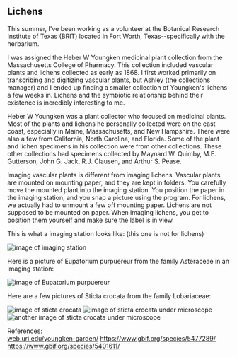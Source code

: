 ## Lichens

This summer, I've been working as a volunteer at the Botanical Research Institute of Texas (BRIT) located in Fort Worth, Texas--specifically with the herbarium. 

I was assigned the Heber W Youngken medicinal plant collection from the Massachusetts College of Pharmacy. This collection included vascular plants and lichens collected as early as 1868. I first worked primarily on transcribing and digitizing vascular plants, but Ashley (the collections manager) and I ended up finding a smaller collection of Youngken's lichens a few weeks in. Lichens and the symbiotic relationship behind their existence is incredibly interesting to me. 

Heber W Youngken was a plant collector who focused on medicinal plants. Most of the plants and lichens he personally collected were on the east coast, especially in Maine, Massachusetts, and New Hampshire. There were also a few from California, North Carolina, and Florida. Some of the plant and lichen specimens in his collection were from other collections. These other collections had specimens collected by Maynard W. Quimby, M.E. Gutterson, John G. Jack, R.J. Clausen, and Arthur S. Pease. 

Imaging vascular plants is different from imaging lichens. Vascular plants are mounted on mounting paper, and they are kept in folders. You carefully move the mounted plant into the imaging station. You position the paper in the imaging station, and you snap a picture using the program. For lichens, we actually had to unmount a few off mounting paper. Lichens are not supposed to be mounted on paper. When imaging lichens, you get to position them yourself and make sure the label is in view.

This is what a imaging station looks like: (this one is not for lichens)

![image of imaging station](docs/assets/img/Imagingstation.JPG)

Here is a picture of Eupatorium purpuereur from the family Asteraceae in an imaging station:

![image of Eupatorium purpuereur](docs/assets/img/Eupatorium-purpureur.JPG)

Here are a few pictures of Sticta crocata from the family Lobariaceae:

![image of sticta crocata](docs/assets/img/06_text.jpg)
![image of sticta crocata under microscope](docs/assets/img/06a.JPG)
![another image of sticta crocata under microscope](docs/assets/img/06b.JPG)

References: <br>
<a href="https://web.uri.edu/youngken-garden/">web.uri.edu/youngken-garden/</a>
https://www.gbif.org/species/5477289/ <br>
https://www.gbif.org/species/5401611/ <br>


